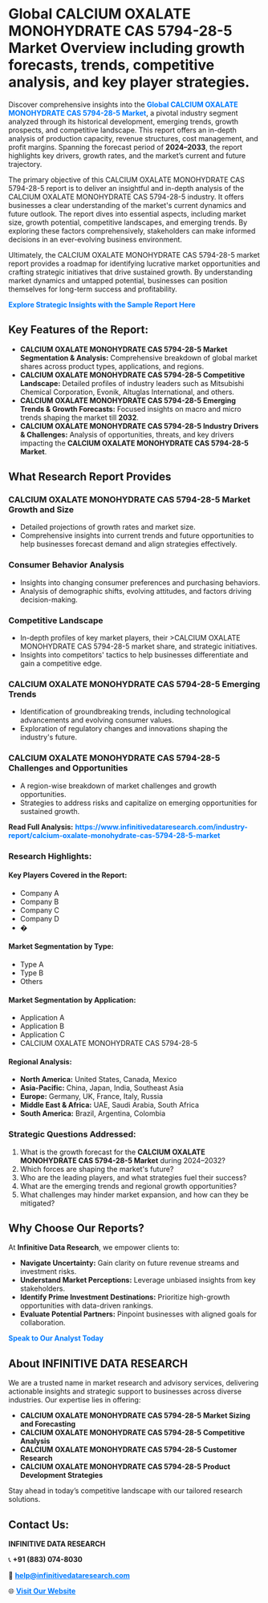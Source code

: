 <h1>Global CALCIUM OXALATE MONOHYDRATE CAS 5794-28-5 Market Overview including growth forecasts, trends, competitive analysis, and key player strategies.</h1>
<p>
Discover comprehensive insights into the 
<a href="https://www.infinitivedataresearch.com/industry-report/calcium-oxalate-monohydrate-cas-5794-28-5-market" rel="dofollow" style="color: #007BFF; text-decoration: none;"><strong>Global CALCIUM OXALATE MONOHYDRATE CAS 5794-28-5 Market</strong></a>, a pivotal industry segment analyzed through its historical development, emerging trends, growth prospects, and competitive landscape. This report offers an in-depth analysis of production capacity, revenue structures, cost management, and profit margins. Spanning the forecast period of <strong>2024–2033</strong>, the report highlights key drivers, growth rates, and the market’s current and future trajectory.
</p>
<p>
The primary objective of this CALCIUM OXALATE MONOHYDRATE CAS 5794-28-5 report is to deliver an insightful and in-depth analysis of the CALCIUM OXALATE MONOHYDRATE CAS 5794-28-5 industry. It offers businesses a clear understanding of the market's current dynamics and future outlook. The report dives into essential aspects, including market size, growth potential, competitive landscapes, and emerging trends. By exploring these factors comprehensively, stakeholders can make informed decisions in an ever-evolving business environment.
</p>
<p>
Ultimately, the CALCIUM OXALATE MONOHYDRATE CAS 5794-28-5 market report provides a roadmap for identifying lucrative market opportunities and crafting strategic initiatives that drive sustained growth. By understanding market dynamics and untapped potential, businesses can position themselves for long-term success and profitability.
</p>
<p>
<a href="https://www.infinitivedataresearch.com/request-sample/reportId=104099" style="color: #007BFF; text-decoration: none;"><strong>Explore Strategic Insights with the Sample Report Here</strong></a>
</p>

<h2>Key Features of the Report:</h2>
<ul>
<li><strong>CALCIUM OXALATE MONOHYDRATE CAS 5794-28-5 Market Segmentation & Analysis:</strong> Comprehensive breakdown of global market shares across product types, applications, and regions.</li>
<li><strong>CALCIUM OXALATE MONOHYDRATE CAS 5794-28-5 Competitive Landscape:</strong> Detailed profiles of industry leaders such as Mitsubishi Chemical Corporation, Evonik, Altuglas International, and others.</li>
<li><strong>CALCIUM OXALATE MONOHYDRATE CAS 5794-28-5 Emerging Trends & Growth Forecasts:</strong> Focused insights on macro and micro trends shaping the market till <strong>2032</strong>.</li>
<li><strong>CALCIUM OXALATE MONOHYDRATE CAS 5794-28-5 Industry Drivers & Challenges:</strong> Analysis of opportunities, threats, and key drivers impacting the <strong>CALCIUM OXALATE MONOHYDRATE CAS 5794-28-5 Market</strong>.</li>
</ul>

<h2>What Research Report Provides</h2>
<h3>CALCIUM OXALATE MONOHYDRATE CAS 5794-28-5 Market Growth and Size</h3>
<ul>
<li>Detailed projections of growth rates and market size.</li>
<li>Comprehensive insights into current trends and future opportunities to help businesses forecast demand and align strategies effectively.</li>
</ul>

<h3>Consumer Behavior Analysis</h3>
<ul>
<li>Insights into changing consumer preferences and purchasing behaviors.</li>
<li>Analysis of demographic shifts, evolving attitudes, and factors driving decision-making.</li>
</ul>

<h3>Competitive Landscape</h3>
<ul>
<li>In-depth profiles of key market players, their >CALCIUM OXALATE MONOHYDRATE CAS 5794-28-5 market share, and strategic initiatives.</li>
<li>Insights into competitors' tactics to help businesses differentiate and gain a competitive edge.</li>
</ul>

<h3>CALCIUM OXALATE MONOHYDRATE CAS 5794-28-5 Emerging Trends</h3>
<ul>
<li>Identification of groundbreaking trends, including technological advancements and evolving consumer values.</li>
<li>Exploration of regulatory changes and innovations shaping the industry's future.</li>
</ul>

<h3>CALCIUM OXALATE MONOHYDRATE CAS 5794-28-5 Challenges and Opportunities</h3>
<ul>
<li>A region-wise breakdown of market challenges and growth opportunities.</li>
<li>Strategies to address risks and capitalize on emerging opportunities for sustained growth.</li>
</ul>
<p><strong>Read Full Analysis:</strong> <a href="https://www.infinitivedataresearch.com/industry-report/calcium-oxalate-monohydrate-cas-5794-28-5-market" rel="dofollow" style="color: #007BFF; text-decoration: none;"><strong>https://www.infinitivedataresearch.com/industry-report/calcium-oxalate-monohydrate-cas-5794-28-5-market</strong></a></p>
<h3>Research Highlights:</h3>
<h4>Key Players Covered in the Report:</h4>
<ul><li>Company A</li><li>Company B</li><li>Company C</li><li>Company D</li><li>�</li></ul>
<h4>Market Segmentation by Type:</h4>
<ul><li>Type A</li><li>Type B</li><li>Others</li></ul>
<h4>Market Segmentation by Application:</h4>
<ul><li>Application A</li><li>Application B</li><li>Application C</li><li>CALCIUM OXALATE MONOHYDRATE CAS 5794-28-5</li></ul>

<h4>Regional Analysis:</h4>
<ul>
<li><strong>North America:</strong> United States, Canada, Mexico</li>
<li><strong>Asia-Pacific:</strong> China, Japan, India, Southeast Asia</li>
<li><strong>Europe:</strong> Germany, UK, France, Italy, Russia</li>
<li><strong>Middle East & Africa:</strong> UAE, Saudi Arabia, South Africa</li>
<li><strong>South America:</strong> Brazil, Argentina, Colombia</li>
</ul>

<h3>Strategic Questions Addressed:</h3>
<ol>
<li>What is the growth forecast for the <strong>CALCIUM OXALATE MONOHYDRATE CAS 5794-28-5 Market</strong> during 2024–2032?</li>
<li>Which forces are shaping the market's future?</li>
<li>Who are the leading players, and what strategies fuel their success?</li>
<li>What are the emerging trends and regional growth opportunities?</li>
<li>What challenges may hinder market expansion, and how can they be mitigated?</li>
</ol>

<h2>Why Choose Our Reports?</h2>
<p>At <strong>Infinitive Data Research</strong>, we empower clients to:</p>
<ul>
<li><strong>Navigate Uncertainty:</strong> Gain clarity on future revenue streams and investment risks.</li>
<li><strong>Understand Market Perceptions:</strong> Leverage unbiased insights from key stakeholders.</li>
<li><strong>Identify Prime Investment Destinations:</strong> Prioritize high-growth opportunities with data-driven rankings.</li>
<li><strong>Evaluate Potential Partners:</strong> Pinpoint businesses with aligned goals for collaboration.</li>
</ul>
<p><a href="https://www.infinitivedataresearch.com/industry-report/calcium-oxalate-monohydrate-cas-5794-28-5-market" rel="dofollow" style="color: #007BFF; text-decoration: none;"><strong>Speak to Our Analyst Today</strong></a></p>

<h2>About INFINITIVE DATA RESEARCH</h2>
<p>We are a trusted name in market research and advisory services, delivering actionable insights and strategic support to businesses across diverse industries. Our expertise lies in offering:</p>
<ul>
<li><strong>CALCIUM OXALATE MONOHYDRATE CAS 5794-28-5 Market Sizing and Forecasting</strong></li>
<li><strong>CALCIUM OXALATE MONOHYDRATE CAS 5794-28-5 Competitive Analysis</strong></li>
<li><strong>CALCIUM OXALATE MONOHYDRATE CAS 5794-28-5 Customer Research</strong></li>
<li><strong>CALCIUM OXALATE MONOHYDRATE CAS 5794-28-5 Product Development Strategies</strong></li>
</ul>
<p>Stay ahead in today’s competitive landscape with our tailored research solutions.</p>

<h2>Contact Us:</h2>
<p><strong>INFINITIVE DATA RESEARCH</strong></p>
<p>📞 <strong>+91 (883) 074-8030</strong></p>
<p>📧 <strong><a href="mailto:help@infinitivedataresearch.com" style="color: #007BFF;">help@infinitivedataresearch.com</a></strong></p>
<p>🌐 <strong><a href="https://www.infinitivedataresearch.com" rel="dofollow" style="color: #007BFF;">Visit Our Website</a></strong></p>